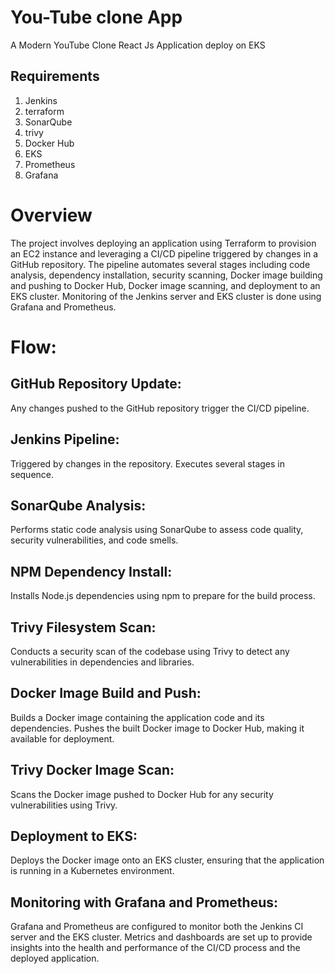 # You-Tube clone App
A Modern YouTube Clone React Js Application deploy on EKS 

## Requirements
1. Jenkins
2. terraform
3. SonarQube
4. trivy
5. Docker Hub
6. EKS
7. Prometheus
8. Grafana

# Overview
The project involves deploying an application using Terraform to provision an EC2 instance and leveraging a CI/CD pipeline triggered by changes in a GitHub repository. The pipeline automates several stages including code analysis, dependency installation, security scanning, Docker image building and pushing to Docker Hub, Docker image scanning, and deployment to an EKS cluster. Monitoring of the Jenkins server and EKS cluster is done using Grafana and Prometheus.

# Flow:

## GitHub Repository Update:
Any changes pushed to the GitHub repository trigger the CI/CD pipeline.

## Jenkins Pipeline:
Triggered by changes in the repository.
Executes several stages in sequence.

## SonarQube Analysis:
Performs static code analysis using SonarQube to assess code quality, security vulnerabilities, and code smells.

## NPM Dependency Install:
Installs Node.js dependencies using npm to prepare for the build process.

## Trivy Filesystem Scan:
Conducts a security scan of the codebase using Trivy to detect any vulnerabilities in dependencies and libraries.

## Docker Image Build and Push:
Builds a Docker image containing the application code and its dependencies.
Pushes the built Docker image to Docker Hub, making it available for deployment.

## Trivy Docker Image Scan:
Scans the Docker image pushed to Docker Hub for any security vulnerabilities using Trivy.

## Deployment to EKS:
Deploys the Docker image onto an EKS cluster, ensuring that the application is running in a Kubernetes environment.

## Monitoring with Grafana and Prometheus:
Grafana and Prometheus are configured to monitor both the Jenkins CI server and the EKS cluster.
Metrics and dashboards are set up to provide insights into the health and performance of the CI/CD process and the deployed application.

